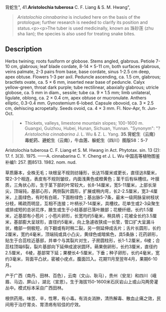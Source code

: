 背蛇生",
41.**Aristolochia tuberosa** C. F. Liang & S. M. Hwang",

> *Aristolochia* *cinnabarina* is included here on the basis of the protologue; further research is needed to clarify its position and status.&lt;p&gt;&lt;p&gt;The tuber is used medicinally, known as 珠砂莲 (zhu sha lian); the species is also used for treating snake bites.

## Description
Herbs twining; roots fusiform or globose. Stems angled, glabrous. Petiole 7-10 cm, glabrous; leaf blade cordate, 8-14 × 5-11 cm, both surfaces glabrous, veins palmate, 2-3 pairs from base, base cordate, sinus 1-2.5 cm deep, apex obtuse. Flowers 1-3 per axil. Peduncle ascending, ca. 1.5 cm, glabrous; bractlets ovate, ca. 5 × 6 mm, inserted near base of peduncle. Calyx yellow-green, throat dark purple; tube rectilinear, abaxially glabrous; utricle globose, ca. 5 mm in diam., sessile; tube ca. 9 × 1.5 mm; limb unilateral, ligulate, oblong, ca. 2 × 0.4 cm, apex obtuse or mucronulate. Anthers elliptic, 0.3-0.4 mm. Gynostemium 6-lobed. Capsule obovoid, ca. 3 × 2.5 cm, dehiscing acropetally. Seeds ovoid, ca. 4 × 3 mm. Fl. Nov-Apr, fr. Jun-Oct.

> * Thickets, valleys, limestone mountain slopes; 100-1600 m. Guangxi, Guizhou, Hubei, Hunan, Sichuan, Yunnan.
  "Synonym": "?*Aristolochia* *cinnabarina* J. L. Wu &amp; Z. L. Yang.
**35.背蛇生（云南）毒蛇药、避蛇生（云南），牛血莲、躲蛇生（四川）图版58：5-7**

Aristolochia tuberosa C. F. Liang et S. M. Hwang in Act. Phytotax. sin. 13 (2): 17. f. 3(3). 1975. ——A. cinnabarina C. Y. Cheng et J. L. Wu 中国高等植物图鉴补编1: 257. 图8513. 1982. nom. nud.

草质藤本，全株无毛；块根呈不规则纺锤形，长达15厘米或更长，直径达8厘米，常2-3个相连，表皮有不规则皱纹，内面浅黄色或橙黄色；茎干后有纵槽纹。叶膜质，三角状心形，生于茎下部的叶常较大，长8-14厘米，宽5-11厘米，上部长渐尖，顶端钝，基部心形，两侧裂片圆形，扩展或稍内弯，长2-2.5厘米，宽3-4厘米，上面绿色，有时有白斑，下面粉绿色；基出脉5-7条，最末一级网脉呈树枝状分枝，稀疏而明显，互相不连接；叶柄长7-14厘米，具槽纹。花单生或2-3朵聚生或排成短的总状花序，腋生或生于小枝基部已落叶腋部；花梗纤细，长约1.5厘米，近基部有小苞片；小苞片卵形，长宽均约5毫米，稍具柄；花被全长约3.5厘米，基部膨大呈球形，直径约5毫米，向上急遽收狭成一长管，管口扩大呈漏斗状，檐部一侧极短，向下翻或有时稍二裂，另一侧延伸成舌片；舌片长圆形，长约2厘米，宽约4毫米，顶端钝或具小凸尖，黄绿色或暗紫色，具5条脉；花药卵形，贴生于合蕊柱近基部，并单个与其裂片对生，子房圆柱形，长1-1.2厘米，6棱；合蕊柱顶端6裂，裂片基部向下延伸成波状圆环。蒴果倒卵形，长约3厘米，直径约2.5厘米， 6棱，基部常下延；果梗长4-5厘米，下垂；种子卵形，长约4毫米，宽约3毫米，背面平凸状，密被小疣点，腹面凹入。花期11月至翌年4月，果期6-10月。

产于广西（南丹、田林、百色），云南（文山、耿马），贵州（安龙）和四川（峨眉、马边、屏山），湖北（宣恩）。生于海拔150-1600米石灰岩山上或山沟两旁灌丛中。模式标本采自广西田林。

根供药用。味苦、辛，性寒，有小毒。有消炎消肿，清热解毒、散血止痛之效，民间用于治疗胃炎、胃溃疡有较佳的疗效。
